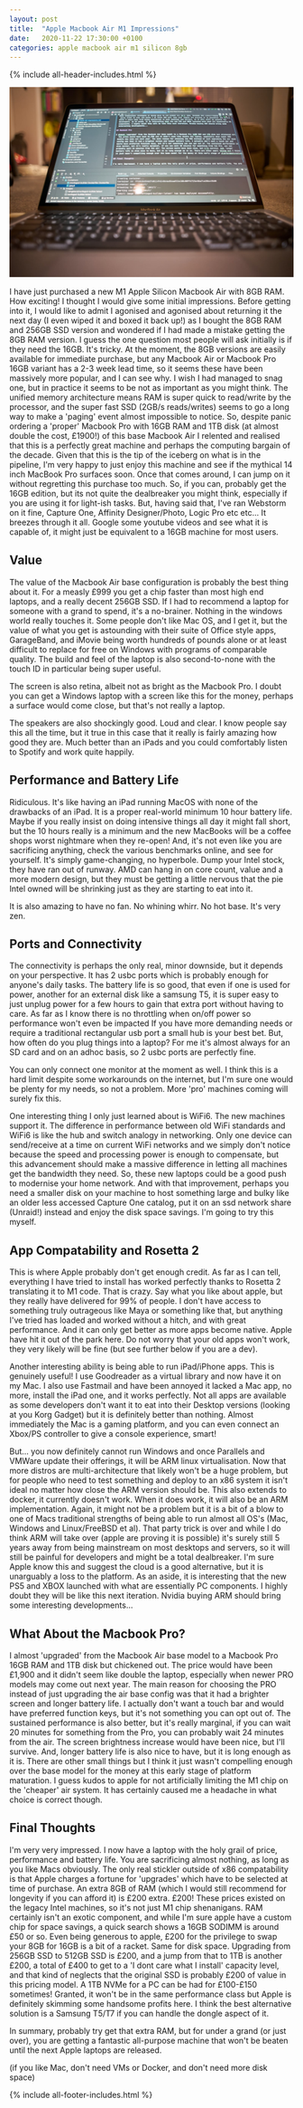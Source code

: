 ```yaml
---
layout: post
title:  "Apple Macbook Air M1 Impressions"
date:   2020-11-22 17:30:00 +0100
categories: apple macbook air m1 silicon 8gb
---
```


{% include all-header-includes.html %}

![](/assets/images/2020/MacBook-Air/MacBook-Air.jpg)

I have just purchased a new M1 Apple Silicon Macbook Air with 8GB RAM. How exciting! I thought I would give some initial impressions. Before getting into it, I would like to admit I agonised and agonised about returning it the next day (I even wiped it and boxed it back up!) as I bought the 8GB RAM and 256GB SSD version and wondered if I had made a mistake getting the 8GB RAM version. I guess the one question most people will ask initially is if they need the 16GB. It's tricky. At the moment, the 8GB versions are easily available for immediate purchase, but any Macbook Air or Macbook Pro 16GB variant has a 2-3 week lead time, so it seems these have been massively more popular, and I can see why. I wish I had managed to snag one, but in practice it seems to be not as important as you might think. The unified memory architecture means RAM is super quick to read/write by the processor, and the super fast SSD (2GB/s reads/writes) seems to go a long way to make a 'paging' event almost impossible to notice. So, despite panic ordering a 'proper' Macbook Pro with 16GB RAM and 1TB disk (at almost double the cost, £1900!) of this base Macbook Air I relented and realised that this is a perfectly great machine and perhaps the computing bargain of the decade. Given that this is the tip of the iceberg on what is in the pipeline, I'm very happy to just enjoy this machine and see if the mythical 14 inch MacBook Pro surfaces soon. Once that comes around, I can jump on it without regretting this purchase too much. So, if you can, probably get the 16GB edition, but its not quite the dealbreaker you might think, especially if you are using it for light-ish tasks. But, having said that, I've ran Webstorm on it fine, Capture One, Affinity Designer/Photo, Logic Pro etc etc... It breezes through it all. Google some youtube videos and see what it is capable of, it might just be equivalent to a 16GB machine for most users.

## Value

The value of the Macbook Air base configuration is probably the best thing about it. For a measly £999 you get a chip faster than most high end laptops, and a really decent 256GB SSD. If I had to recommend a laptop for someone with a grand to spend, it's a no-brainer. Nothing in the windows world really touches it. Some people don't like Mac OS, and I get it, but the value of what you get is astounding with their suite of Office style apps, GarageBand, and iMovie being worth hundreds of pounds alone or at least difficult to replace for free on Windows with programs of comparable quality. The build and feel of the laptop is also second-to-none with the touch ID in particular being super useful.

The screen is also retina, albeit not as bright as the Macbook Pro. I doubt you can get a Windows laptop with a screen like this for the money, perhaps a surface would come close, but that's not really a laptop. 

The speakers are also shockingly good. Loud and clear. I know people say this all the time, but it true in this case that it really is fairly amazing how good they are. Much better than an iPads and you could comfortably listen to Spotify and work quite happily.

## Performance and Battery Life

Ridiculous. It's like having an iPad running MacOS with none of the drawbacks of an iPad. It is a proper real-world minimum 10 hour battery life. Maybe if you really insist on doing intensive things all day it might fall short, but the 10 hours really is a minimum and the new MacBooks will be a coffee shops worst nightmare when they re-open! And, it's not even like you are sacrificing anything, check the various benchmarks online, and see for yourself. It's simply game-changing, no hyperbole. Dump your Intel stock, they have ran out of runway. AMD can hang in on core count, value and a more modern design, but they must be getting a little nervous that the pie Intel owned will be shrinking just as they are starting to eat into it.

It is also amazing to have no fan. No whining whirr. No hot base. It's very zen.

## Ports and Connectivity

The connectivity is perhaps the only real, minor downside, but it depends on your perspective. It has 2 usbc ports which is probably enough for anyone's daily tasks. The battery life is so good, that even if one is used for power, another for an external disk like a samsung T5, it is super easy to just unplug power for a few hours to gain that extra port without having to care. As far as I know there is no throttling when on/off power so performance won't even be impacted If you have more demanding needs or require a traditional rectangular usb port a small hub is your best bet. But, how often do you plug things into a laptop? For me it's almost always for an SD card and on an adhoc basis, so 2 usbc ports are  perfectly fine.

You can only connect one monitor at the moment as well. I think this is a hard limit despite some workarounds on the internet, but I'm sure one would be plenty for my needs, so not a problem. More 'pro' machines coming will surely fix this.

One interesting thing I only just learned about is WiFi6. The new machines support it. The difference in performance between old WiFi standards and WiFi6 is like the hub and switch analogy in networking. Only one device can send/receive at a time on current WiFi networks and we simply don't notice because the speed and processing power is enough to compensate, but this advancement should make a massive difference in letting all machines get the bandwidth they need. So, these new laptops could be a good push to modernise your home network. And with that improvement, perhaps you need a smaller disk on your machine to host something large and bulky like an older less accessed Capture One catalog, put it on an ssd network share (Unraid!) instead and enjoy the disk space savings. I'm going to try this myself.

## App Compatability and Rosetta 2

This is where Apple probably don't get enough credit. As far as I can tell, everything I have tried to install has worked perfectly thanks to Rosetta 2 translating it to M1 code. That is crazy. Say what you like about apple, but they really have delivered for 99% of people. I don't have access to something truly outrageous like Maya or something like that, but anything I've tried has loaded and worked without a hitch, and with great performance. And it can only get better as more apps become native. Apple have hit it out of the park here. Do not worry that your old apps won't work, they very likely will be fine (but see further below if you are a dev).

Another interesting ability is being able to run iPad/iPhone apps. This is genuinely useful! I use Goodreader as a virtual library and now have it on my Mac. I also use Fastmail and have been annoyed it lacked a Mac app, no more, install the iPad one, and it works perfectly. Not all apps are available as some developers don't want it to eat into their Desktop versions (looking at you Korg Gadget) but it is definitely better than nothing. Almost immediately the Mac is a gaming platform, and you can even connect an Xbox/PS controller to give a console experience, smart! 
 
But... you now definitely cannot run Windows and once Parallels and VMWare update their offerings, it will be ARM linux virtualisation. Now that more distros are multi-architecture that likely won't be a huge problem, but for people who need to test something and deploy to an x86 system it isn't ideal no matter how close the ARM version should be. This also extends to docker, it currently doesn't work. When it does work, it will also be an ARM implementation. Again, it might not be a problem but it is a bit of a blow to one of Macs traditional strengths of being able to run almost all OS's (Mac, Windows and Linux/FreeBSD et al). That party trick is over and while I do think ARM will take over (apple are proving it is possible) it's surely still 5 years away from being mainstream on most desktops and servers, so it will still be painful for developers and might be a total dealbreaker. I'm sure Apple know this and suggest the cloud is a good alternative, but it is unarguably a loss to the platform. As an aside, it is interesting that the new PS5 and XBOX launched with what are essentially PC components. I highly doubt they will be like this next iteration. Nvidia buying ARM should bring some  interesting developments...

## What About the Macbook Pro?

I almost 'upgraded' from the Macbook Air base model to a Macbook Pro 16GB RAM and 1TB disk but chickened out. The price would have been £1,900 and it didn't seem like double the laptop, especially when newer PRO models may come out next year. The main reason for choosing the PRO instead of just upgrading the air base config was that it had a brighter screen and longer battery life. I actually don't want a touch bar and would have preferred function keys, but it's not something you can opt out of. The sustained performance is also better, but it's really marginal, if you can wait 20 minutes for something from the Pro, you can probably wait 24 minutes from the air. The screen brightness increase would have been nice, but I'll survive. And, longer battery life is also nice to have, but it is long enough as it is. There are other small things but I think it just wasn't compelling enough over the base model for the money at this early stage of platform maturation. I guess kudos to apple for not artificially limiting the M1 chip on the 'cheaper' air system. It has certainly caused me a headache in what choice is correct though.

## Final Thoughts

I'm very very impressed. I now have a laptop with the holy grail of price, performance and battery life. You are sacrificing almost nothing, as long as you like Macs obviously. The only real stickler outside of x86 compatability is that Apple charges a fortune for 'upgrades' which have to be selected at time of purchase. An extra 8GB of RAM (which I would still recommend for longevity if you can afford it) is £200 extra. £200! These prices existed on the legacy Intel machines, so it's not just M1 chip shenanigans. RAM certainly isn't an exotic component, and while I'm sure apple have a custom chip for space savings, a quick search shows a 16GB SODIMM is around £50 or so. Even being generous to apple, £200 for the privilege to swap your 8GB for 16GB is a bit of a racket. Same for disk space. Upgrading from 256GB SSD to 512GB SSD is £200, and a jump from that to 1TB is another £200, a total of £400 to get to a 'I dont care what I install' capacity level, and that kind of neglects that the original SSD is probably £200 of value in this pricing model. A 1TB NVMe for a PC can be had for £100-£150 sometimes! Granted, it won't be in the same performance class but Apple is definitely skimming some handsome profits here. I think the best alternative solution is a Samsung T5/T7 if you can handle the dongle aspect of it.

In summary, probably try get that extra RAM, but for under a grand (or just over), you are getting a fantastic all-purpose machine that won't be beaten until the next Apple laptops are released. 

(if you like Mac, don't need VMs or Docker, and don't need more disk space)

{% include all-footer-includes.html %}